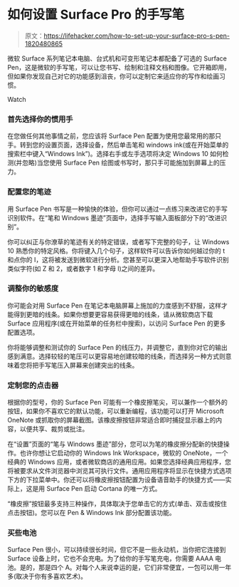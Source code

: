 # 如何设置 Surface Pro 的手写笔

> 原文：<https://lifehacker.com/how-to-set-up-your-surface-pro-s-pen-1820480865>

微软 Surface 系列笔记本电脑、台式机和可变形笔记本都配备了可选的 Surface Pen，这是微软的手写笔，可以让您书写、绘制和注释文档和图像。它开箱即用，但如果你发现自己对它的功能感到沮丧，你可以定制它来适应你的写作和绘画习惯。

Watch

### **首先选择你的惯用手**

在您做任何其他事情之前，您应该将 Surface Pen 配置为使用您最常用的那只手。转到您的设置页面，选择设备，然后单击笔和 windows ink(或在开始菜单的搜索栏中键入“Windows Ink”)。选择右手或左手选项将决定 Windows 10 如何检测(并忽略)当您使用 Surface Pen 绘图或书写时，那只手可能施加到屏幕上的压力。

### **配置您的笔迹**

用 Surface Pen 书写是一种愉快的体验，但你可以通过一点练习来改进它的手写识别软件。在“笔和 Windows 墨迹”页面中，选择手写输入面板部分下的“改进识别”。

你可以纠正与你潦草的笔迹有关的特定错误，或者写下完整的句子，让 Windows 10 熟悉你的特定风格。你将键入几个句子，这样软件可以告诉你如何越过你的 t 和点你的 I，这将被发送到微软进行分析。您甚至可以更深入地帮助手写软件识别类似字符(如 Z 和 2，或者数字 1 和字母 l)之间的差异。

### **调整你的敏感度**

你可能会对用 Surface Pen 在笔记本电脑屏幕上施加的力度感到不舒服，这样才能得到更暗的线条。如果你想要更容易获得更暗的线条，请从微软商店下载 Surface 应用程序(或在开始菜单的任务栏中搜索)，以访问 Surface Pen 的更多配置选项。

你将能够调整和测试你的 Surface Pen 的线压力，并调整它，直到你对它的输出感到满意。选择较轻的笔压可以更容易地创建较暗的线条，而选择另一种方式则意味着您将把手写笔压入屏幕来创建突出的线条。

### **定制您的点击器**

根据你的型号，你的 Surface Pen 可能有一个橡皮擦笔尖，可以兼作一个额外的按钮，如果你不喜欢它的默认功能，可以重新编程，该功能可以打开 Microsoft OneNote 或抓取你的屏幕截图。该橡皮擦按钮非常适合即时捕捉显示器上的内容，以便共享、裁剪或批注。

在“设置”页面的“笔与 Windows 墨迹”部分，您可以为笔的橡皮擦分配新的快捷操作。也许你想让它启动你的 Windows Ink Workspace，微软的 OneNote，一个经典的 Windows 应用，或者微软商店的通用应用。如果您选择经典应用程序，您将被要求从文件浏览器中浏览其可执行文件。通用应用程序将显示在快捷方式选项下方的下拉菜单中。你还可以将橡皮擦按钮配置为设备语音助手的快捷方式——实际上，这是用 Surface Pen 启动 Cortana 的唯一方式。

“橡皮擦”按钮最多支持三种操作，具体取决于您单击它的方式(单击、双击或按住点击按钮)。您可以在 Pen & Windows Ink 部分配置该功能。

### **买些电池**

Surface Pen 很小，可以持续很长时间，但它不是一些永动机，当你把它连接到 Surface 设备上时，它也不会充电。为了给你的手写笔充电，你需要 AAAA 电池。是的，那是四个 A。对每个人来说幸运的是，它们非常便宜，一包可以用一年多(取决于你有多喜欢艺术)。